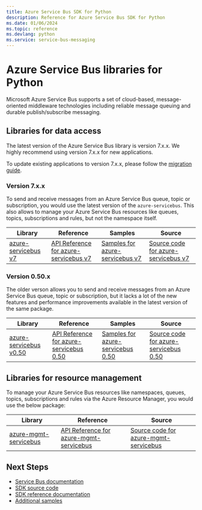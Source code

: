 ```yaml
---
title: Azure Service Bus SDK for Python
description: Reference for Azure Service Bus SDK for Python
ms.date: 01/06/2024
ms.topic: reference
ms.devlang: python
ms.service: service-bus-messaging
---
```

# Azure Service Bus libraries for Python

Microsoft Azure Service Bus supports a set of cloud-based, message-oriented middleware technologies including reliable message queuing and durable publish/subscribe messaging.

## Libraries for data access

The latest version of the Azure Service Bus library is version 7.x.x. We highly recommend using version 7.x.x for new applications.

To update existing applications to version 7.x.x, please follow the [migration guide](https://github.com/Azure/azure-sdk-for-python/blob/master/sdk/servicebus/azure-servicebus/migration_guide.md).

### Version 7.x.x

To send and receive messages from an Azure Service Bus queue, topic or subscription, you would use the latest version of the `azure-servicebus`. This also allows to manage your Azure Service Bus resources like queues, topics, subscriptions and rules, but not the namespace itself.

| Library | Reference | Samples | Source |
|----------------------------------------|-------------------------------------------------------------|-----------------------------------------------------------------------------|---------------------------------------------------------------------------------------------------------------------|
|    [azure-servicebus v7](https://pypi.org/project/azure-servicebus/)    |    [API Reference for azure-servicebus v7](https://docs.microsoft.com/python/api/overview/azure/servicebus-readme?view=azure-python)    |    [Samples for azure-servicebus v7](https://github.com/Azure/azure-sdk-for-python/tree/master/sdk/servicebus/azure-servicebus/samples)   |    [Source code for azure-servicebus v7](https://github.com/Azure/azure-sdk-for-python/tree/master/sdk/servicebus/azure-servicebus)    |

### Version 0.50.x

The older verson allows you to send and receive messages from an Azure Service Bus queue, topic or subscription, but it lacks a lot of the new features and performance improvements available in the latest version of the same package.

| Library | Reference | Samples | Source |
|----------------------------------------|-------------------------------------------------------------|-----------------------------------------------------------------------------|---------------------------------------------------------------------------------------------------------------------|
|    [azure-servicebus v0.50](https://pypi.org/project/azure-servicebus/0.50.3/)   |    [API Reference for azure-servicebus 0.50](https://azuresdkdocs.blob.core.windows.net/$web/python/azure-servicebus/0.50.3/index.html)    |    [Samples for azure-servicebus 0.50](https://github.com/Azure/azure-sdk-for-python/tree/servicebus_v0.50.3/sdk/servicebus/azure-servicebus/samples)    |    [Source code for azure-servicebus 0.50](https://github.com/Azure/azure-sdk-for-python/tree/servicebus_v0.50.3/sdk/servicebus/azure-servicebus/)    |

## Libraries for resource management

To manage your Azure Service Bus resources like namespaces, queues, topics, subscriptions and rules via the Azure Resource Manager, you would use the below package:

|    Library    |    Reference    |    Source    |
|------------------------------------------|-------------------------------------------------------------------|-----------------------------------------------------------------------------------------------------------------------|
|    [azure-mgmt-servicebus](https://pypi.org/project/azure-mgmt-servicebus/)    |    [API Reference for azure-mgmt-servicebus](/python/api/overview/azure/mgmt-servicebus-readme)    |   [Source code for azure-mgmt-servicebus](https://github.com/Azure/azure-sdk-for-python/tree/master/sdk/servicebus/azure-mgmt-servicebus)    |

## Next Steps

* [Service Bus documentation](https://docs.microsoft.com/azure/service-bus-messaging)
* [SDK source code](https://github.com/Azure/azure-sdk-for-python/tree/main/sdk/servicebus)
* [SDK reference documentation](/python/api/overview/azure/servicebus-readme)
* [Additional samples](https://github.com/Azure/azure-sdk-for-python/tree/main/sdk/servicebus/azure-servicebus/samples)